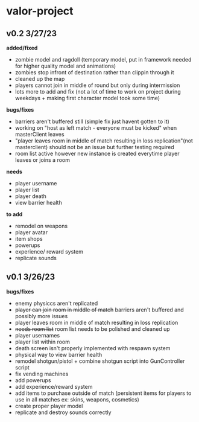 # valor-project
## v0.2 3/27/23

**added/fixed**

- zombie model and ragdoll (temporary model, put in framework needed for higher quality model and animations)
- zombies stop infront of destination rather than clippin through it
- cleaned up the map
- players cannot join in middle of round but only during intermission
- lots more to add and fix (not a lot of time to work on project during weekdays + making first character model took some time)

**bugs/fixes**

- barriers aren't buffered still (simple fix just havent gotten to it)
- working on "host as left match - everyone must be kicked" when masterClient leaves
- "player leaves room in middle of match resulting in loss replication"(not masterclient) should not be an issue but further testing required
- room list active however new instance is created everytime player leaves or joins a room

**needs**

- player username
- player list
- player death
- view barrier health

**to add**

- remodel on weapons
- player avatar
- item shops
- powerups
- experience/ reward system
- replicate sounds

## v0.1 3/26/23
**bugs/fixes**
- enemy physiccs aren't replicated
- ~~player can join room in middle of match~~ barriers aren't buffered and possibly more issues
- player leaves room in middle of match resulting in loss replication
- ~~needs room list~~ room list needs to be polished and cleaned up
- player usernames
- player list within room
- death screen isn't properly implemented with respawn system
- physical way to view barrier health
- remodel shotgun/pistol + combine shotgun script into GunController script
- fix vending machines
- add powerups
- add experience/reward system
- add items to purchase outside of match (persistent items for players to use in all matches ex: skins, weapons, cosmetics)
- create proper player model
- replicate and destroy sounds correctly
